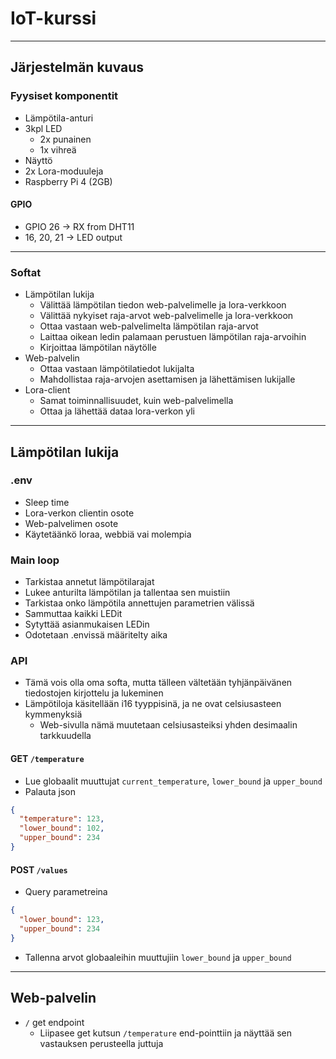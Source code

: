 # IoT-kurssi

---

## Järjestelmän kuvaus

### Fyysiset komponentit

- Lämpötila-anturi
- 3kpl LED
	- 2x punainen
    - 1x vihreä
- Näyttö
- 2x Lora-moduuleja
- Raspberry Pi 4 (2GB)

#### GPIO

- GPIO 26 -> RX from DHT11
- 16, 20, 21 -> LED output

---

### Softat

- Lämpötilan lukija
  - Välittää lämpötilan tiedon web-palvelimelle ja lora-verkkoon
  - Välittää nykyiset raja-arvot web-palvelimelle ja lora-verkkoon
  - Ottaa vastaan web-palvelimelta lämpötilan raja-arvot
  - Laittaa oikean ledin palamaan perustuen lämpötilan raja-arvoihin
  - Kirjoittaa lämpötilan näytölle
- Web-palvelin
  - Ottaa vastaan lämpötilatiedot lukijalta
  - Mahdollistaa raja-arvojen asettamisen ja lähettämisen lukijalle
- Lora-client
  - Samat toiminnallisuudet, kuin web-palvelimella
  - Ottaa ja lähettää dataa lora-verkon yli

---

## Lämpötilan lukija

### .env

- Sleep time
- Lora-verkon clientin osote
- Web-palvelimen osote
- Käytetäänkö loraa, webbiä vai molempia

### Main loop

- Tarkistaa annetut lämpötilarajat
- Lukee anturilta lämpötilan ja tallentaa sen muistiin
- Tarkistaa onko lämpötila annettujen parametrien välissä
- Sammuttaa kaikki LEDit
- Sytyttää asianmukaisen LEDin
- Odotetaan .envissä määritelty aika

### API

- Tämä vois olla oma softa, mutta tälleen vältetään tyhjänpäivänen tiedostojen kirjottelu ja lukeminen
- Lämpötiloja käsitellään i16 tyyppisinä, ja ne ovat celsiusasteen kymmenyksiä
    - Web-sivulla nämä muutetaan celsiusasteiksi yhden desimaalin tarkkuudella

#### GET `/temperature`

- Lue globaalit muuttujat `current_temperature`, `lower_bound` ja `upper_bound`
- Palauta json

```json
{
  "temperature": 123,
  "lower_bound": 102,
  "upper_bound": 234
}
```

#### POST `/values`

- Query parametreina
```json
{
  "lower_bound": 123,
  "upper_bound": 234
}
```
- Tallenna arvot globaaleihin muuttujiin `lower_bound` ja `upper_bound`

---

## Web-palvelin

- `/` get endpoint
  - Liipasee get kutsun `/temperature` end-pointtiin ja näyttää sen vastauksen perusteella juttuja
